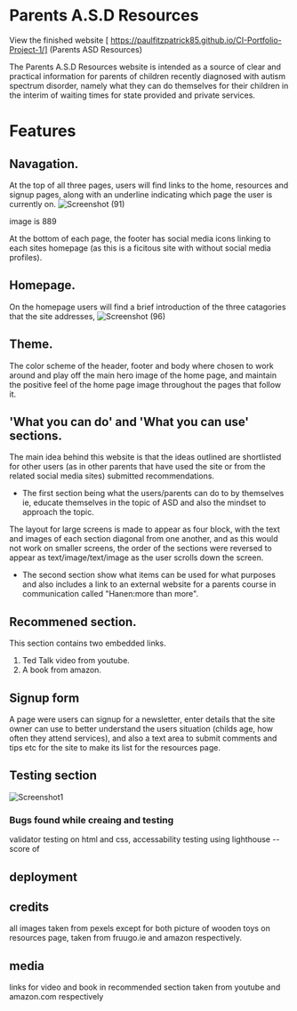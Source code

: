 # Parents A.S.D Resources

View the finished website [ https://paulfitzpatrick85.github.io/CI-Portfolio-Project-1/] (Parents ASD Resources)

The Parents A.S.D Resources website is intended as a source of clear and practical information for parents of children recently diagnosed with autism spectrum disorder, namely what they can do themselves for their children in the interim of waiting times for state provided and private services.

# Features

## Navagation.

At the top of all three pages, users will find links to the home, resources and signup pages, along with an underline indicating which page the user is currently on.
![Screenshot (91)](https://user-images.githubusercontent.com/55660566/153057079-49414ed8-eb8f-44c5-b0ee-85a36ec27e69.png)

image is 889 

At the bottom of each page, the footer has social media icons linking to each sites homepage (as this is a ficitous site with without social media profiles).

## Homepage.
On the homepage users will find a brief introduction of the three catagories that the site addresses, 
![Screenshot (96)](https://user-images.githubusercontent.com/55660566/153058240-1e91f6b8-8856-4af5-9536-805e94fada32.png)

## Theme.
The color scheme of the header, footer and body where chosen to work around and play off the main hero image of the home page, and maintain the positive feel of the home page image throughout the pages that follow it.

## 'What you can do' and 'What you can use' sections.
The main idea behind this website is that the ideas outlined are shortlisted for other users (as in other parents that have used the site or from the related social media sites) submitted recommendations.
- The first section being what the users/parents can do to by themselves ie, educate themselves in the topic of ASD and also the mindset to approach the topic.

The layout for large screens is made to appear as four block, with the text and images of each section diagonal from one another, and as this would not work on smaller screens, the order of the sections were reversed to appear as text/image/text/image as the user scrolls down the screen.

- The second section show what items can be used for what purposes and also includes a link to an external website for a parents course in communication called "Hanen:more than more".

## Recommened section.
This section contains two embedded links. 
1. Ted Talk video from youtube.
2. A book from amazon.

## Signup form

A page were users can signup for a newsletter, enter details that the site owner can use to better understand the users situation (childs age, how often they attend services), and also a text area to submit comments and tips etc for the site to make its list for the resources page.

## Testing section
![Screenshot1](assets/css/images/collage.jpg)

### Bugs found while creaing and testing



validator testing  on html and css,
accessability testing using lighthouse --score of 

## deployment

## credits
all images taken from pexels except for both picture of wooden toys on resources page, taken from fruugo.ie and amazon respectively.

## media
links for video and book in recommended section taken from youtube and amazon.com respectively